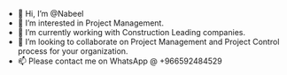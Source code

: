 - 👋 Hi, I’m @Nabeel
- 👀 I’m interested in Project Management.
- 🌱 I’m currently working with Construction Leading companies.
- 💞️ I’m looking to collaborate on  Project Management and Project Control process for your organization.
- 📫 Please contact me on WhatsApp @ +966592484529
